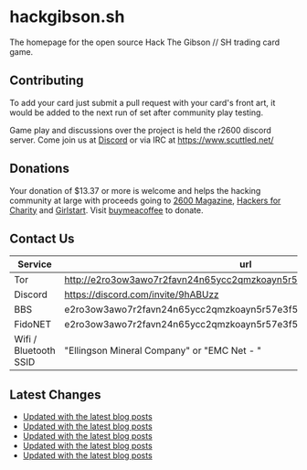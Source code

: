# hackgibson.sh
The homepage for the open source Hack The Gibson // SH trading card game.


## Contributing

To add your card just submit a pull request with your card's front art, it would be added to the next run of set after community play testing.

Game play and discussions over the project is held the r2600 discord server. Come join us at [Discord](https://discord.com/invite/9hABUzz) or via IRC at https://www.scuttled.net/


## Donations

Your donation of $13.37 or more is welcome and helps the hacking community at large with proceeds going to [2600 Magazine](https://2600.com/), [Hackers for Charity](https://hackersforcharity.org) and [Girlstart](https://girlstart.org).  Visit [buymeacoffee](https://www.buymeacoffee.com/hackgibson.sh) to donate.


## Contact Us

Service | url
-|-
Tor | http://e2ro3ow3awo7r2favn24n65ycc2qmzkoayn5r57e3f56nvjwdcgg32ad.onion
Discord | https://discord.com/invite/9hABUzz
BBS | e2ro3ow3awo7r2favn24n65ycc2qmzkoayn5r57e3f56nvjwdcgg32ad.onion:23
FidoNET | e2ro3ow3awo7r2favn24n65ycc2qmzkoayn5r57e3f56nvjwdcgg32ad.onion:24554
Wifi / Bluetooth SSID | "Ellingson Mineral Company" or "EMC Net - <fidonet address>"

## Latest Changes
<!-- BLOG-POST-LIST:START -->
- [Updated with the latest blog posts](https://github.com/DFW2600/hackgibson.sh/commit/159a09ef16c99b6656a9790b2e209ece156a8702)
- [Updated with the latest blog posts](https://github.com/DFW2600/hackgibson.sh/commit/b78b0fc7baa02d3e77bc6a304e3d7a07cfa34116)
- [Updated with the latest blog posts](https://github.com/DFW2600/hackgibson.sh/commit/881150ab6d7dc38f308c994d80024bacba65b0e8)
- [Updated with the latest blog posts](https://github.com/DFW2600/hackgibson.sh/commit/c859f8887e1529900b713605d95c9e3f7760ddc3)
- [Updated with the latest blog posts](https://github.com/DFW2600/hackgibson.sh/commit/254a365215f921b774c3b7d99de61047dde93c21)
<!-- BLOG-POST-LIST:END -->
